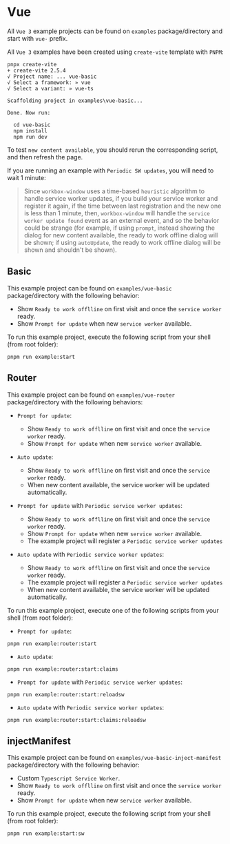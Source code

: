 # Vue

All `Vue 3` example projects can be found on `examples` package/directory and start with `vue-` prefix.

All `Vue 3` examples have been created using `create-vite` template with `PNPM`:
```shell
pnpx create-vite
+ create-vite 2.5.4
√ Project name: ... vue-basic
√ Select a framework: » vue
√ Select a variant: » vue-ts

Scaffolding project in examples\vue-basic...

Done. Now run:

  cd vue-basic
  npm install
  npm run dev
```

To test `new content available`, you should rerun the corresponding script, and then refresh the page.

If you are running an example with `Periodic SW updates`, you will need to wait 1 minute:
> Since `workbox-window` uses a time-based `heuristic` algorithm to handle service worker updates, if you
build your service worker and register it again, if the time between last registration and the new one is less than
1 minute, then, `workbox-window` will handle the `service worker update found` event as an external event, and so the
behavior could be strange (for example, if using `prompt`, instead showing the dialog for new content available, the
ready  to work offline dialog will be shown; if using `autoUpdate`, the ready to work offline dialog will be shown and
shouldn't be shown).

## Basic

This example project can be found on `examples/vue-basic` package/directory with the following behavior:
- Show `Ready to work offlline` on first visit and once the `service worker` ready.
- Show `Prompt for update` when new `service worker` available.

To run this example project, execute the following script from your shell (from root folder):
```shell
pnpm run example:start
```

## Router

This example project can be found on `examples/vue-router` package/directory with the following behaviors:
- `Prompt for update`:
  - Show `Ready to work offlline` on first visit and once the `service worker` ready.
  - Show `Prompt for update` when new `service worker` available.

- `Auto update`:
  - Show `Ready to work offlline` on first visit and once the `service worker` ready.
  - When new content available, the service worker will be updated automatically.

- `Prompt for update` with `Periodic service worker updates`:
  - Show `Ready to work offlline` on first visit and once the `service worker` ready.
  - Show `Prompt for update` when new `service worker` available.
  - The example project will register a `Periodic service worker updates`

- `Auto update` with `Periodic service worker updates`:
  - Show `Ready to work offlline` on first visit and once the `service worker` ready.
  - The example project will register a `Periodic service worker updates`
  - When new content available, the service worker will be updated automatically.

To run this example project, execute one of the following scripts from your shell (from root folder):
- `Prompt for update`:
```shell
pnpm run example:router:start
```

- `Auto update`:
```shell
pnpm run example:router:start:claims
```

- `Prompt for update` with `Periodic service worker updates`:
```shell
pnpm run example:router:start:reloadsw
```

- `Auto update` with `Periodic service worker updates`:
```shell
pnpm run example:router:start:claims:reloadsw
```

## injectManifest

This example project can be found on `examples/vue-basic-inject-manifest` package/directory with the following behavior:
- Custom `Typescript Service Worker`.
- Show `Ready to work offlline` on first visit and once the `service worker` ready.
- Show `Prompt for update` when new `service worker` available.

To run this example project, execute the following script from your shell (from root folder):
```shell
pnpm run example:start:sw
```
